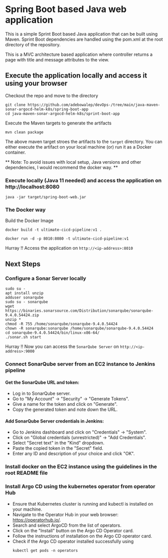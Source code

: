 # Spring Boot based Java web application
 
This is a simple Sprint Boot based Java application that can be built using Maven. Sprint Boot dependencies are handled using the pom.xml 
at the root directory of the repository.

This is a MVC architecture based application where controller returns a page with title and message attributes to the view.

## Execute the application locally and access it using your browser

Checkout the repo and move to the directory

```
git clone https://github.com/adebowalep/devOps-/tree/main/java-maven-sonar-argocd-helm-k8s/spring-boot-app
cd java-maven-sonar-argocd-helm-k8s/sprint-boot-app
```

Execute the Maven targets to generate the artifacts

```
mvn clean package
```

The above maven target stroes the artifacts to the `target` directory. You can either execute the artifact on your local machine
(or) run it as a Docker container.

** Note: To avoid issues with local setup, Java versions and other dependencies, I would recommend the docker way. **


### Execute locally (Java 11 needed) and access the application on http://localhost:8080

```
java -jar target/spring-boot-web.jar
```

### The Docker way

Build the Docker Image

```
docker build -t ultimate-cicd-pipeline:v1 .
```

```
docker run -d -p 8010:8080 -t ultimate-cicd-pipeline:v1
```

Hurray !! Access the application on `http://<ip-address>:8010`


## Next Steps

### Configure a Sonar Server locally

```
sudo su -
apt install unzip
adduser sonarqube
sudo su - sonarqube
wget https://binaries.sonarsource.com/Distribution/sonarqube/sonarqube-9.4.0.54424.zip
unzip *
chmod -R 755 /home/sonarqube/sonarqube-9.4.0.54424
chown -R sonarqube:sonarqube /home/sonarqube/sonarqube-9.4.0.54424
cd sonarqube-9.4.0.54424/bin/linux-x86-64/
./sonar.sh start
```

Hurray !! Now you can access the `SonarQube Server` on `http://<ip-address>:9000`

### Connect SonarQube server from an EC2 instance to Jenkins pipeline 
#### Get the SonarQube URL and token:
   - Log in to SonarQube server.
   - Go to "My Account" -> "Security" -> "Generate Tokens".
   - Give a name for the token and click on "Generate".
   - Copy the generated token and note down the URL.

####  Add SonarQube Server credentials in Jenkins:
   - Go to Jenkins dashboard and click on "Credentials" -> "System".
   - Click on "Global credentials (unrestricted)" -> "Add Credentials".
   - Select "Secret text" in the "Kind" dropdown.
   - Paste the copied token in the "Secret" field.
   - Enter any ID and description of your choice and click "OK".

### Install docker on the EC2 instance using the guidelines in the root README file 

### Install Argo CD using the kubernetes operator from operator Hub 
   - Ensure that Kubernetes cluster is running and kubectl is installed on your machine.
   - Navigate to the Operator Hub in your web browser: https://operatorhub.io/.
   - Search and select  ArgoCD from the list of operators.
   - Click on the "Install" button on the Argo CD Operator card.
   -  Follow the instructions  of installation on the Argo CD operator card. 
   - Check if the Argo CD operator installed successfully using 
      ```
      kubectl get pods -n operators 
      ```






